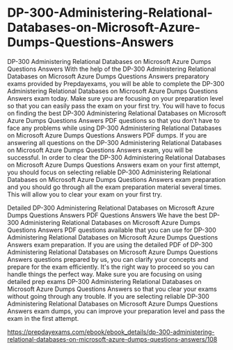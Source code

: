 # DP-300-Administering-Relational-Databases-on-Microsoft-Azure-Dumps-Questions-Answers

DP-300 Administering Relational Databases on Microsoft Azure Dumps Questions Answers
With the help of the DP-300 Administering Relational Databases on Microsoft Azure Dumps Questions Answers preparatory exams provided by Prepdayexams, you will be able to complete the DP-300 Administering Relational Databases on Microsoft Azure Dumps Questions Answers exam today. Make sure you are focusing on your preparation level so that you can easily pass the exam on your first try. You will have to focus on finding the best DP-300 Administering Relational Databases on Microsoft Azure Dumps Questions Answers PDF questions so that you don't have to face any problems while using DP-300 Administering Relational Databases on Microsoft Azure Dumps Questions Answers PDF dumps. If you are answering all questions on the DP-300 Administering Relational Databases on Microsoft Azure Dumps Questions Answers exam, you will be successful. In order to clear the DP-300 Administering Relational Databases on Microsoft Azure Dumps Questions Answers exam on your first attempt, you should focus on selecting reliable DP-300 Administering Relational Databases on Microsoft Azure Dumps Questions Answers exam preparation and you should go through all the exam preparation material several times. This will allow you to clear your exam on your first try.

Detailed DP-300 Administering Relational Databases on Microsoft Azure Dumps Questions Answers PDF Questions Answers
We have the best DP-300 Administering Relational Databases on Microsoft Azure Dumps Questions Answers PDF questions available that you can use for DP-300 Administering Relational Databases on Microsoft Azure Dumps Questions Answers exam preparation. If you are using the detailed PDF of DP-300 Administering Relational Databases on Microsoft Azure Dumps Questions Answers questions prepared by us, you can clarify your concepts and prepare for the exam efficiently. It's the right way to proceed so you can handle things the perfect way. Make sure you are focusing on using detailed prep exams DP-300 Administering Relational Databases on Microsoft Azure Dumps Questions Answers so that you clear your exams without going through any trouble. If you are selecting reliable DP-300 Administering Relational Databases on Microsoft Azure Dumps Questions Answers exam dumps, you can improve your preparation level and pass the exam in the first attempt.

https://prepdayexams.com/ebook/ebook_details/dp-300-administering-relational-databases-on-microsoft-azure-dumps-questions-answers/108
